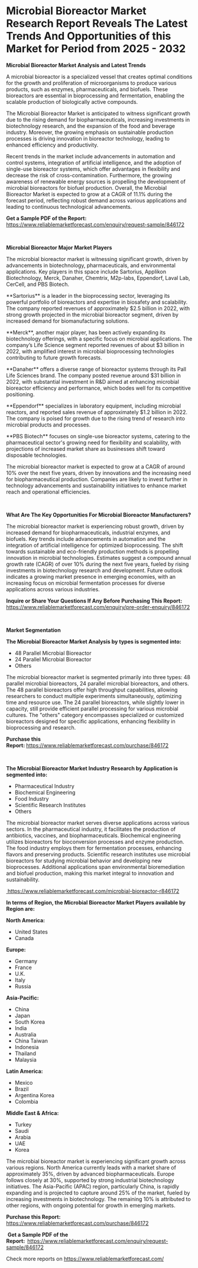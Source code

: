 <p><h1>Microbial Bioreactor Market Research Report Reveals The Latest Trends And Opportunities of this Market for Period from 2025 - 2032</h1></p><p><strong>Microbial Bioreactor Market Analysis and Latest Trends</strong></p>
<p><p>A microbial bioreactor is a specialized vessel that creates optimal conditions for the growth and proliferation of microorganisms to produce various products, such as enzymes, pharmaceuticals, and biofuels. These bioreactors are essential in bioprocessing and fermentation, enabling the scalable production of biologically active compounds. </p><p>The Microbial Bioreactor Market is anticipated to witness significant growth due to the rising demand for biopharmaceuticals, increasing investments in biotechnology research, and the expansion of the food and beverage industry. Moreover, the growing emphasis on sustainable production processes is driving innovation in bioreactor technology, leading to enhanced efficiency and productivity. </p><p>Recent trends in the market include advancements in automation and control systems, integration of artificial intelligence, and the adoption of single-use bioreactor systems, which offer advantages in flexibility and decrease the risk of cross-contamination. Furthermore, the growing awareness of renewable energy sources is propelling the development of microbial bioreactors for biofuel production. Overall, the Microbial Bioreactor Market is expected to grow at a CAGR of 11.1% during the forecast period, reflecting robust demand across various applications and leading to continuous technological advancements.</p></p>
<p><strong>Get a Sample PDF of the Report:&nbsp;</strong> <a href="https://www.reliablemarketforecast.com/enquiry/request-sample/846172?utm_campaign=2740&utm_medium=2&utm_source=Github&utm_content=ia&utm_term=04032025&utm_id=microbial-bioreactor">https://www.reliablemarketforecast.com/enquiry/request-sample/846172</a></p>
<p>&nbsp;</p>
<p><strong>Microbial Bioreactor Major Market Players</strong></p>
<p><p>The microbial bioreactor market is witnessing significant growth, driven by advancements in biotechnology, pharmaceuticals, and environmental applications. Key players in this space include Sartorius, Applikon Biotechnology, Merck, Danaher, Chemtrix, M2p-labs, Eppendorf, Laval Lab, CerCell, and PBS Biotech.</p><p>**Sartorius** is a leader in the bioprocessing sector, leveraging its powerful portfolio of bioreactors and expertise in biosafety and scalability. The company reported revenues of approximately $2.5 billion in 2022, with strong growth projected in the microbial bioreactor segment, driven by increased demand for biomanufacturing solutions. </p><p>**Merck**, another major player, has been actively expanding its biotechnology offerings, with a specific focus on microbial applications. The company’s Life Science segment reported revenues of about $3 billion in 2022, with amplified interest in microbial bioprocessing technologies contributing to future growth forecasts.</p><p>**Danaher** offers a diverse range of bioreactor systems through its Pall Life Sciences brand. The company posted revenue around $31 billion in 2022, with substantial investment in R&D aimed at enhancing microbial bioreactor efficiency and performance, which bodes well for its competitive positioning.</p><p>**Eppendorf** specializes in laboratory equipment, including microbial reactors, and reported sales revenue of approximately $1.2 billion in 2022. The company is poised for growth due to the rising trend of research into microbial products and processes.</p><p>**PBS Biotech** focuses on single-use bioreactor systems, catering to the pharmaceutical sector's growing need for flexibility and scalability, with projections of increased market share as businesses shift toward disposable technologies.</p><p>The microbial bioreactor market is expected to grow at a CAGR of around 10% over the next five years, driven by innovations and the increasing need for biopharmaceutical production. Companies are likely to invest further in technology advancements and sustainability initiatives to enhance market reach and operational efficiencies.</p></p>
<p>&nbsp;</p>
<p><strong>What Are The Key Opportunities For Microbial Bioreactor Manufacturers?</strong></p>
<p><p>The microbial bioreactor market is experiencing robust growth, driven by increased demand for biopharmaceuticals, industrial enzymes, and biofuels. Key trends include advancements in automation and the integration of artificial intelligence for optimized bioprocessing. The shift towards sustainable and eco-friendly production methods is propelling innovation in microbial technologies. Estimates suggest a compound annual growth rate (CAGR) of over 10% during the next five years, fueled by rising investments in biotechnology research and development. Future outlook indicates a growing market presence in emerging economies, with an increasing focus on microbial fermentation processes for diverse applications across various industries.</p></p>
<p><strong>Inquire or Share Your Questions If Any Before Purchasing This Report:</strong> <a href="https://www.reliablemarketforecast.com/enquiry/pre-order-enquiry/846172?utm_campaign=2740&utm_medium=2&utm_source=Github&utm_content=ia&utm_term=04032025&utm_id=microbial-bioreactor">https://www.reliablemarketforecast.com/enquiry/pre-order-enquiry/846172</a></p>
<p>&nbsp;</p>
<p><strong>Market Segmentation</strong></p>
<p><strong>The Microbial Bioreactor Market Analysis by types is segmented into:</strong></p>
<p><ul><li>48 Parallel Microbial Bioreactor</li><li>24 Parallel Microbial Bioreactor</li><li>Others</li></ul></p>
<p><p>The microbial bioreactor market is segmented primarily into three types: 48 parallel microbial bioreactors, 24 parallel microbial bioreactors, and others. The 48 parallel bioreactors offer high throughput capabilities, allowing researchers to conduct multiple experiments simultaneously, optimizing time and resource use. The 24 parallel bioreactors, while slightly lower in capacity, still provide efficient parallel processing for various microbial cultures. The "others" category encompasses specialized or customized bioreactors designed for specific applications, enhancing flexibility in bioprocessing and research.</p></p>
<p><strong>Purchase this Report:&nbsp;</strong><a href="https://www.reliablemarketforecast.com/purchase/846172?utm_campaign=2740&utm_medium=2&utm_source=Github&utm_content=ia&utm_term=04032025&utm_id=microbial-bioreactor">https://www.reliablemarketforecast.com/purchase/846172</a></p>
<p>&nbsp;</p>
<p><strong>The Microbial Bioreactor Market Industry Research by Application is segmented into:</strong></p>
<p><ul><li>Pharmaceutical Industry</li><li>Biochemical Engineering</li><li>Food Industry</li><li>Scientific Research Institutes</li><li>Others</li></ul></p>
<p><p>The microbial bioreactor market serves diverse applications across various sectors. In the pharmaceutical industry, it facilitates the production of antibiotics, vaccines, and biopharmaceuticals. Biochemical engineering utilizes bioreactors for bioconversion processes and enzyme production. The food industry employs them for fermentation processes, enhancing flavors and preserving products. Scientific research institutes use microbial bioreactors for studying microbial behavior and developing new bioprocesses. Additional applications span environmental bioremediation and biofuel production, making this market integral to innovation and sustainability.</p></p>
<p><a href="https://www.reliablemarketforecast.com/microbial-bioreactor-r846172?utm_campaign=2740&utm_medium=2&utm_source=Github&utm_content=ia&utm_term=04032025&utm_id=microbial-bioreactor">&nbsp;https://www.reliablemarketforecast.com/microbial-bioreactor-r846172</a></p>
<p><strong>In terms of Region, the Microbial Bioreactor Market Players available by Region are:</strong></p>
<p>
    <p> <strong> North America: </strong>
        <ul>
            <li>United States</li>
            <li>Canada</li>
        </ul>
        </p> 
    <p> <strong> Europe: </strong>
        <ul>
            <li>Germany</li>
            <li>France</li>
            <li>U.K.</li>
            <li>Italy</li>
            <li>Russia</li>
        </ul>
        </p> 
    <p> <strong> Asia-Pacific: </strong>
        <ul>
            <li>China</li>
            <li>Japan</li>
            <li>South Korea</li>
            <li>India</li>
            <li>Australia</li>
            <li>China Taiwan</li>
            <li>Indonesia</li>
            <li>Thailand</li>
            <li>Malaysia</li>
        </ul>
        </p> 
    <p> <strong> Latin America: </strong>
        <ul>
            <li>Mexico</li>
            <li>Brazil</li>
            <li>Argentina Korea</li>
            <li>Colombia</li>
        </ul>
        </p> 
    <p> <strong> Middle East & Africa: </strong>
        <ul>
            <li>Turkey</li>
            <li>Saudi</li>
            <li>Arabia</li>
            <li>UAE</li>
            <li>Korea</li>
        </ul>
    </p>
    </p>
<p><p>The microbial bioreactor market is experiencing significant growth across various regions. North America currently leads with a market share of approximately 35%, driven by advanced biopharmaceuticals. Europe follows closely at 30%, supported by strong industrial biotechnology initiatives. The Asia-Pacific (APAC) region, particularly China, is rapidly expanding and is projected to capture around 25% of the market, fueled by increasing investments in biotechnology. The remaining 10% is attributed to other regions, with ongoing potential for growth in emerging markets.</p></p>
<p><strong>Purchase this Report: </strong><a href="https://www.reliablemarketforecast.com/purchase/846172?utm_campaign=2740&utm_medium=2&utm_source=Github&utm_content=ia&utm_term=04032025&utm_id=microbial-bioreactor">https://www.reliablemarketforecast.com/purchase/846172</a></p>
<p>&nbsp;<strong>Get a Sample PDF of the Report:&nbsp;&nbsp;</strong><a href="https://www.reliablemarketforecast.com/enquiry/request-sample/846172?utm_campaign=2740&utm_medium=2&utm_source=Github&utm_content=ia&utm_term=04032025&utm_id=microbial-bioreactor">https://www.reliablemarketforecast.com/enquiry/request-sample/846172</a></p>
<p><strong></strong></p>
<p>Check more reports on <a href="https://www.reliablemarketforecast.com/?utm_campaign=2740&utm_medium=2&utm_source=Github&utm_content=ia&utm_term=04032025&utm_id=microbial-bioreactor">https://www.reliablemarketforecast.com/</a></p>